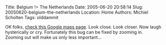 Title: Belgium != The Netherlands
Date: 2005-06-20 20:58:14
Slug: 20050620-belgium-the-netherlands
Location: Home
Authors: Michiel Scholten
Tags: olddammit

<p>OK folks, <a href="http://maps.google.com/maps?ll=52,5&z=13">check this Google maps page</a>. Look close. Look closer. Now laugh hysterically or cry. Fortunately this bug can be fixed by zooming in. Zooming out will make us only less important...</p>